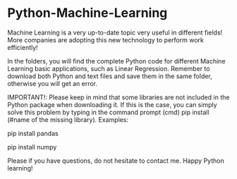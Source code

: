 # Python-Machine-Learning

Machine Learning is a very up-to-date topic very useful in different fields! More companies are adopting this new technology to perform work efficiently!

In the folders, you will find the complete Python code for different Machine Learning basic applications, such as Linear Regression. Remember to download both Python and text files and save them in the same folder, otherwise you will get an error. 

IMPORTANT!: Please keep in mind that some libraries are not included in the Python package when downloading it. If this is the case, you can simply solve this problem by typing in the command prompt (cmd) pip install (#name of the missing library). Examples:

pip install pandas

pip install numpy

Please if you have questions, do not hesitate to contact me. Happy Python learning!
